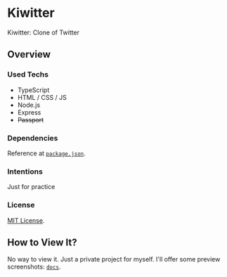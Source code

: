 # Kiwitter

Kiwitter: Clone of Twitter

## Overview

### Used Techs

- TypeScript
- HTML / CSS / JS
- Node.js
- Express
- ~~Passport~~

### Dependencies

Reference at [`package.json`](package.json).

### Intentions

Just for practice

### License

[MIT License](LICENSE).

## How to View It?

No way to view it. Just a private project for myself. I'll offer some  preview screenshots: [`docs`](docs).